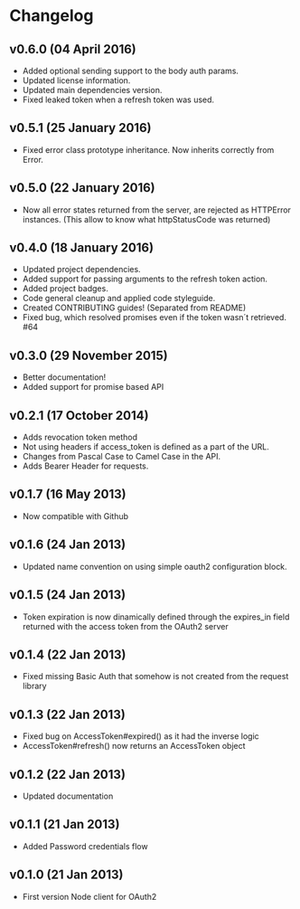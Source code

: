 # Changelog

## v0.6.0 (04 April 2016)
* Added optional sending support to the body auth params.
* Updated license information.
* Updated main dependencies version.
* Fixed leaked token when a refresh token was used.

## v0.5.1 (25 January 2016)
* Fixed error class prototype inheritance. Now inherits correctly from Error.

## v0.5.0 (22 January 2016)
* Now all error states returned from the server, are rejected as HTTPError instances. (This allow to know what httpStatusCode was returned)

## v0.4.0 (18 January 2016)
* Updated project dependencies.
* Added support for passing arguments to the refresh token action.
* Added project badges.
* Code general cleanup and applied code styleguide.
* Created CONTRIBUTING guides! (Separated from README)
* Fixed bug, which resolved promises even if the token wasn´t retrieved. #64

## v0.3.0 (29 November 2015)
* Better documentation!
* Added support for promise based API

## v0.2.1 (17 October 2014)

* Adds revocation token method
* Not using headers if access_token is defined as a part of the URL.
* Changes from Pascal Case to Camel Case in the API.
* Adds Bearer Header for requests.

## v0.1.7 (16 May 2013)

* Now compatible with Github

## v0.1.6 (24 Jan 2013)

* Updated name convention on using simple oauth2 configuration block.

## v0.1.5 (24 Jan 2013)

* Token expiration is now dinamically defined through the expires_in
  field returned with the access token from the OAuth2 server

## v0.1.4 (22 Jan 2013)

* Fixed missing Basic Auth that somehow is not created from the request library

## v0.1.3 (22 Jan 2013)

* Fixed bug on AccessToken#expired() as it had the inverse logic
* AccessToken#refresh() now returns an AccessToken object

## v0.1.2 (22 Jan 2013)

* Updated documentation

## v0.1.1 (21 Jan 2013)

* Added Password credentials flow

## v0.1.0 (21 Jan 2013)

* First version Node client for OAuth2
